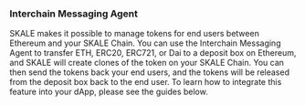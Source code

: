 ### Interchain Messaging Agent

SKALE makes it possible to manage tokens for end users between Ethereum and your SKALE Chain. You can use the Interchain Messaging Agent to transfer ETH, ERC20, ERC721, or Dai to a deposit box on Ethereum, and SKALE will create clones of the token on your SKALE Chain. You can then send the tokens back your end users, and the tokens will be released from the deposit box back to the end user. To learn how to integrate this feature into your dApp, please see the guides below.
